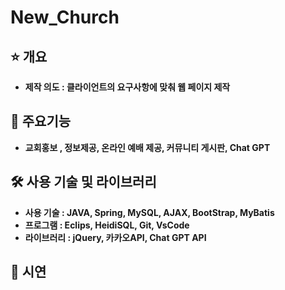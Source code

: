 # New_Church

## ⭐ 개요

- **제작 의도 : 클라이언트의 요구사항에 맞춰 웹 페이지 제작**

## 📱 주요기능
- **교회홍보 , 정보제공, 온라인 예배 제공, 커뮤니티 게시판, Chat GPT**

## 🛠️ 사용 기술 및 라이브러리

- **사용 기술 : JAVA, Spring, MySQL, AJAX, BootStrap, MyBatis**
- **프로그램 : Eclips, HeidiSQL, Git, VsCode**
- **라이브러리 : jQuery, 카카오API, Chat GPT API**

## 🎤 시연

